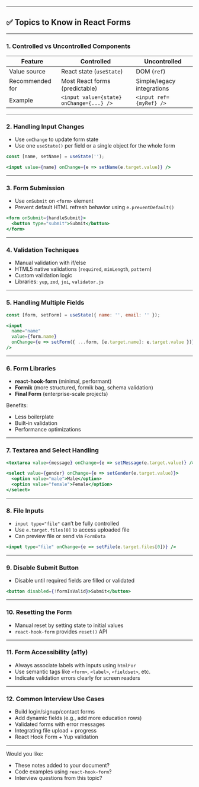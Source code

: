 

---

## ✅ Topics to Know in React Forms

---

### 1. **Controlled vs Uncontrolled Components**

| Feature         | Controlled                               | Uncontrolled               |
| --------------- | ---------------------------------------- | -------------------------- |
| Value source    | React state (`useState`)                 | DOM (`ref`)                |
| Recommended for | Most React forms (predictable)           | Simple/legacy integrations |
| Example         | `<input value={state} onChange={...} />` | `<input ref={myRef} />`    |

---

### 2. **Handling Input Changes**

* Use `onChange` to update form state
* Use one `useState()` per field or a single object for the whole form

```jsx
const [name, setName] = useState('');

<input value={name} onChange={e => setName(e.target.value)} />
```

---

### 3. **Form Submission**

* Use `onSubmit` on `<form>` element
* Prevent default HTML refresh behavior using `e.preventDefault()`

```jsx
<form onSubmit={handleSubmit}>
  <button type="submit">Submit</button>
</form>
```

---

### 4. **Validation Techniques**

* Manual validation with if/else
* HTML5 native validations (`required`, `minLength`, `pattern`)
* Custom validation logic
* Libraries: `yup`, `zod`, `joi`, `validator.js`

---

### 5. **Handling Multiple Fields**

```jsx
const [form, setForm] = useState({ name: '', email: '' });

<input
  name="name"
  value={form.name}
  onChange={e => setForm({ ...form, [e.target.name]: e.target.value })}
/>
```

---

### 6. **Form Libraries**

* **react-hook-form** (minimal, performant)
* **Formik** (more structured, formik bag, schema validation)
* **Final Form** (enterprise-scale projects)

Benefits:

* Less boilerplate
* Built-in validation
* Performance optimizations

---

### 7. **Textarea and Select Handling**

```jsx
<textarea value={message} onChange={e => setMessage(e.target.value)} />

<select value={gender} onChange={e => setGender(e.target.value)}>
  <option value="male">Male</option>
  <option value="female">Female</option>
</select>
```

---

### 8. **File Inputs**

* `input type="file"` can’t be fully controlled
* Use `e.target.files[0]` to access uploaded file
* Can preview file or send via `FormData`

```jsx
<input type="file" onChange={e => setFile(e.target.files[0])} />
```

---

### 9. **Disable Submit Button**

* Disable until required fields are filled or validated

```jsx
<button disabled={!formIsValid}>Submit</button>
```

---

### 10. **Resetting the Form**

* Manual reset by setting state to initial values
* `react-hook-form` provides `reset()` API

---

### 11. **Form Accessibility (a11y)**

* Always associate labels with inputs using `htmlFor`
* Use semantic tags like `<form>`, `<label>`, `<fieldset>`, etc.
* Indicate validation errors clearly for screen readers

---

### 12. **Common Interview Use Cases**

* Build login/signup/contact forms
* Add dynamic fields (e.g., add more education rows)
* Validated forms with error messages
* Integrating file upload + progress
* React Hook Form + Yup validation

---

Would you like:

* These notes added to your document?
* Code examples using `react-hook-form`?
* Interview questions from this topic?
